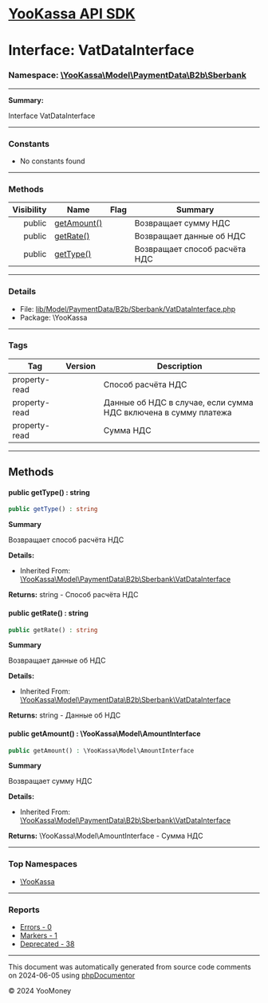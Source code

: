 # [YooKassa API SDK](../home.md)

# Interface: VatDataInterface
### Namespace: [\YooKassa\Model\PaymentData\B2b\Sberbank](../namespaces/yookassa-model-paymentdata-b2b-sberbank.md)
---
**Summary:**

Interface VatDataInterface

---
### Constants
* No constants found

---
### Methods
| Visibility | Name | Flag | Summary |
| ----------:| ---- | ---- | ------- |
| public | [getAmount()](../classes/YooKassa-Model-PaymentData-B2b-Sberbank-VatDataInterface.md#method_getAmount) |  | Возвращает сумму НДС |
| public | [getRate()](../classes/YooKassa-Model-PaymentData-B2b-Sberbank-VatDataInterface.md#method_getRate) |  | Возвращает данные об НДС |
| public | [getType()](../classes/YooKassa-Model-PaymentData-B2b-Sberbank-VatDataInterface.md#method_getType) |  | Возвращает способ расчёта НДС |

---
### Details
* File: [lib/Model/PaymentData/B2b/Sberbank/VatDataInterface.php](../../lib/Model/PaymentData/B2b/Sberbank/VatDataInterface.php)
* Package: \YooKassa

---
### Tags
| Tag | Version | Description |
| --- | ------- | ----------- |
| property-read |  | Способ расчёта НДС |
| property-read |  | Данные об НДС в случае, если сумма НДС включена в сумму платежа |
| property-read |  | Сумма НДС |

---
## Methods
<a name="method_getType" class="anchor"></a>
#### public getType() : string

```php
public getType() : string
```

**Summary**

Возвращает способ расчёта НДС

**Details:**
* Inherited From: [\YooKassa\Model\PaymentData\B2b\Sberbank\VatDataInterface](../classes/YooKassa-Model-PaymentData-B2b-Sberbank-VatDataInterface.md)

**Returns:** string - Способ расчёта НДС


<a name="method_getRate" class="anchor"></a>
#### public getRate() : string

```php
public getRate() : string
```

**Summary**

Возвращает данные об НДС

**Details:**
* Inherited From: [\YooKassa\Model\PaymentData\B2b\Sberbank\VatDataInterface](../classes/YooKassa-Model-PaymentData-B2b-Sberbank-VatDataInterface.md)

**Returns:** string - Данные об НДС


<a name="method_getAmount" class="anchor"></a>
#### public getAmount() : \YooKassa\Model\AmountInterface

```php
public getAmount() : \YooKassa\Model\AmountInterface
```

**Summary**

Возвращает сумму НДС

**Details:**
* Inherited From: [\YooKassa\Model\PaymentData\B2b\Sberbank\VatDataInterface](../classes/YooKassa-Model-PaymentData-B2b-Sberbank-VatDataInterface.md)

**Returns:** \YooKassa\Model\AmountInterface - Сумма НДС




---

### Top Namespaces

* [\YooKassa](../namespaces/yookassa.md)

---

### Reports
* [Errors - 0](../reports/errors.md)
* [Markers - 1](../reports/markers.md)
* [Deprecated - 38](../reports/deprecated.md)

---

This document was automatically generated from source code comments on 2024-06-05 using [phpDocumentor](http://www.phpdoc.org/)

&copy; 2024 YooMoney